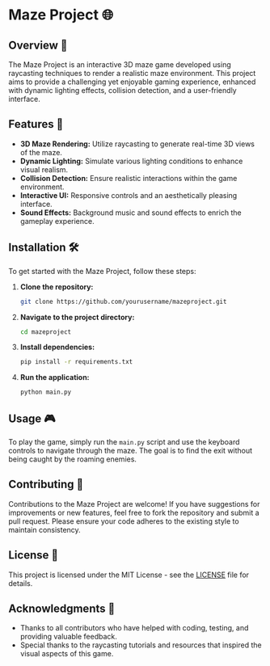 # Maze Project 🌐

## Overview 📜
The Maze Project is an interactive 3D maze game developed using raycasting techniques to render a realistic maze environment. This project aims to provide a challenging yet enjoyable gaming experience, enhanced with dynamic lighting effects, collision detection, and a user-friendly interface.

## Features 🌟
- **3D Maze Rendering:** Utilize raycasting to generate real-time 3D views of the maze.
- **Dynamic Lighting:** Simulate various lighting conditions to enhance visual realism.
- **Collision Detection:** Ensure realistic interactions within the game environment.
- **Interactive UI:** Responsive controls and an aesthetically pleasing interface.
- **Sound Effects:** Background music and sound effects to enrich the gameplay experience.

## Installation 🛠️
To get started with the Maze Project, follow these steps:

1. **Clone the repository:**
   ```bash
   git clone https://github.com/yourusername/mazeproject.git
   ```
2. **Navigate to the project directory:**
   ```bash
   cd mazeproject
   ```
3. **Install dependencies:**
   ```bash
   pip install -r requirements.txt
   ```
4. **Run the application:**
   ```bash
   python main.py
   ```

## Usage 🎮
To play the game, simply run the `main.py` script and use the keyboard controls to navigate through the maze. The goal is to find the exit without being caught by the roaming enemies.

## Contributing 🤝
Contributions to the Maze Project are welcome! If you have suggestions for improvements or new features, feel free to fork the repository and submit a pull request. Please ensure your code adheres to the existing style to maintain consistency.

## License 📄
This project is licensed under the MIT License - see the [LICENSE](LICENSE) file for details.

## Acknowledgments 🙌
- Thanks to all contributors who have helped with coding, testing, and providing valuable feedback.
- Special thanks to the raycasting tutorials and resources that inspired the visual aspects of this game.
